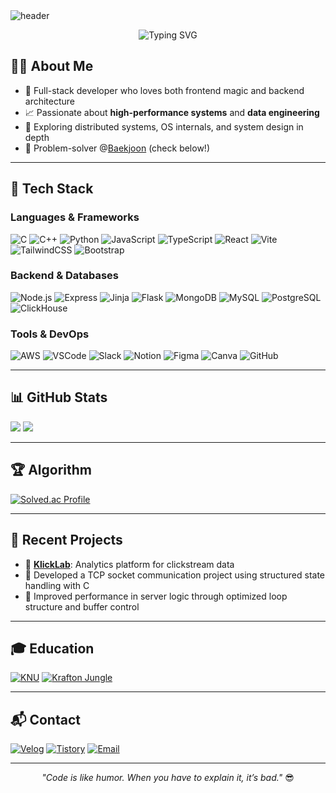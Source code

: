 <!-- ==================== HEADER: pastel waving capsule-render ==================== -->
<img src="https://capsule-render.vercel.app/api?type=waving&color=gradient&height=220&text=Howdy!%20I'm%20Junsik%20Park&fontSize=45&fontAlignY=40&desc=Full-Stack%20Developer%20|%20CS%20Geek&descSize=20&animation=fadeIn" alt="header"/>

<p align="center">
  <img src="https://readme-typing-svg.demolab.com?font=Fira+Code&duration=4000&pause=500&color=42BBFF&width=435&lines=Building+scalable+systems+💻;Crafting+delightful+UIs+🎨;Loving+CS+and+algorithms+💡" alt="Typing SVG" />
</p>


## 👨‍💻 About Me

- 💼 Full-stack developer who loves both frontend magic and backend architecture
- 📈 Passionate about **high-performance systems** and **data engineering**
- 🔎 Exploring distributed systems, OS internals, and system design in depth
- 🧩 Problem-solver @[Baekjoon](https://solved.ac/qkrwns1478) (check below!)

---

## 🧰 Tech Stack

### Languages & Frameworks  
![C](https://img.shields.io/badge/C-00599C?style=for-the-badge&logo=c&logoColor=white)
![C++](https://img.shields.io/badge/C++-00599C?style=for-the-badge&logo=c%2B%2B&logoColor=white)
![Python](https://img.shields.io/badge/Python-3776AB?style=for-the-badge&logo=python&logoColor=white)
![JavaScript](https://img.shields.io/badge/JavaScript-F7DF1E?style=for-the-badge&logo=javascript&logoColor=black)
![TypeScript](https://img.shields.io/badge/TypeScript-3178C6?style=for-the-badge&logo=typescript&logoColor=white)
![React](https://img.shields.io/badge/React-61DAFB?style=for-the-badge&logo=react&logoColor=black)
![Vite](https://img.shields.io/badge/Vite-646CFF?style=for-the-badge&logo=vite&logoColor=white)
![TailwindCSS](https://img.shields.io/badge/TailwindCSS-38B2AC?style=for-the-badge&logo=tailwind-css&logoColor=white)
![Bootstrap](https://img.shields.io/badge/Bootstrap-7952B3?style=for-the-badge&logo=bootstrap&logoColor=white)

### Backend & Databases  
![Node.js](https://img.shields.io/badge/Node.js-339933?style=for-the-badge&logo=node.js&logoColor=white)
![Express](https://img.shields.io/badge/Express-000000?style=for-the-badge&logo=express&logoColor=white)
![Jinja](https://img.shields.io/badge/Jinja-B41717?style=for-the-badge&logo=jinja&logoColor=white)
![Flask](https://img.shields.io/badge/Flask-000000?style=for-the-badge&logo=flask&logoColor=white)
![MongoDB](https://img.shields.io/badge/MongoDB-47A248?style=for-the-badge&logo=mongodb&logoColor=white)
![MySQL](https://img.shields.io/badge/MySQL-4479A1?style=for-the-badge&logo=mysql&logoColor=white)
![PostgreSQL](https://img.shields.io/badge/PostgreSQL-316192?style=for-the-badge&logo=postgresql&logoColor=white)
![ClickHouse](https://img.shields.io/badge/ClickHouse-F7DF1E?style=for-the-badge&logo=clickhouse&logoColor=black)

### Tools & DevOps  
![AWS](https://img.shields.io/badge/AWS-232F3E?style=for-the-badge&logo=amazonaws&logoColor=white)
![VSCode](https://img.shields.io/badge/VS_Code-007ACC?style=for-the-badge&logo=visualstudiocode&logoColor=white)
![Slack](https://img.shields.io/badge/Slack-4A154B?style=for-the-badge&logo=slack&logoColor=white)
![Notion](https://img.shields.io/badge/Notion-000000?style=for-the-badge&logo=notion&logoColor=white)
![Figma](https://img.shields.io/badge/Figma-F24E1E?style=for-the-badge&logo=figma&logoColor=white)
![Canva](https://img.shields.io/badge/Canva-00C4CC?style=for-the-badge&logo=canva&logoColor=white)
![GitHub](https://img.shields.io/badge/GitHub-100000?style=for-the-badge&logo=github&logoColor=white)

---

## 📊 GitHub Stats

<span>
  <img src="https://github-readme-stats.vercel.app/api?username=qkrwns1478&show_icons=true&theme=vue&hide_border=true" />
</span>
<span>
  <img src="https://github-readme-stats.vercel.app/api/top-langs/?username=qkrwns1478&layout=compact&theme=vue&hide_border=true" />
</span>

---

## 🏆 Algorithm

[![Solved.ac Profile](http://mazassumnida.wtf/api/v2/generate_badge?boj=qkrwns1478)](https://solved.ac/qkrwns1478/)

---

## 🧪 Recent Projects

- 🎨 [**KlickLab**](https://github.com/Eatventory/KlickLab): Analytics platform for clickstream data
- 📡 Developed a TCP socket communication project using structured state handling with C
- 🧠 Improved performance in server logic through optimized loop structure and buffer control

---

## 🎓 Education

[![KNU](https://img.shields.io/badge/KNU-E60000?style=for-the-badge&logo=knu&logoColor=white)](https://knu.ac.kr)
[![Krafton Jungle](https://img.shields.io/badge/Krafton_Jungle-5fcd89?style=for-the-badge&logo=krafton&logoColor=white)](https://jungle.krafton.com/)

---

## 📬 Contact

[![Velog](https://img.shields.io/badge/Velog-20C997?style=for-the-badge&logo=velog&logoColor=white)](https://velog.io/@qkrwns1478)
[![Tistory](https://img.shields.io/badge/Tistory-ff5544?style=for-the-badge&logo=tistory&logoColor=white)](https://munsik22.tistory.com)
[![Email](https://img.shields.io/badge/Email-dd4e41?style=for-the-badge&logo=gmail&logoColor=white)](mailto:qkrwns1478@gmail.com)

---

<!-- Footer Quote -->
<p align="center">
  <em>"Code is like humor. When you have to explain it, it’s bad."</em> 😎
</p>